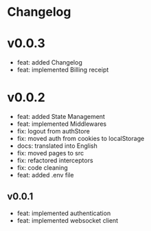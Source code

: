 # Changelog

# v0.0.3

- feat: added Changelog
- feat: implemented Billing receipt

# v0.0.2

- feat: added State Management
- feat: implemented Middlewares
- fix: logout from authStore
- fix: moved auth from cookies to localStorage
- docs: translated into English
- fix: moved pages to src
- fix: refactored interceptors
- fix: code cleaning
- feat: added .env file

## v0.0.1

- feat: implemented authentication
- feat: implemented websocket client

